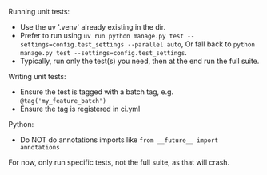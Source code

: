 Running unit tests:

- Use the uv '.venv' already existing in the dir.
- Prefer to run using `uv run python manage.py test --settings=config.test_settings --parallel auto`,
  Or fall back to `python manage.py test --settings=config.test_settings`.
- Typically, run only the test(s) you need, then at the end run the full suite.

Writing unit tests:
- Ensure the test is tagged with a batch tag, e.g. `@tag('my_feature_batch')`
- Ensure the tag is registered in ci.yml

Python:
- Do NOT do annotations imports like `from __future__ import annotations`

For now, only run specific tests, not the full suite, as that will crash.
